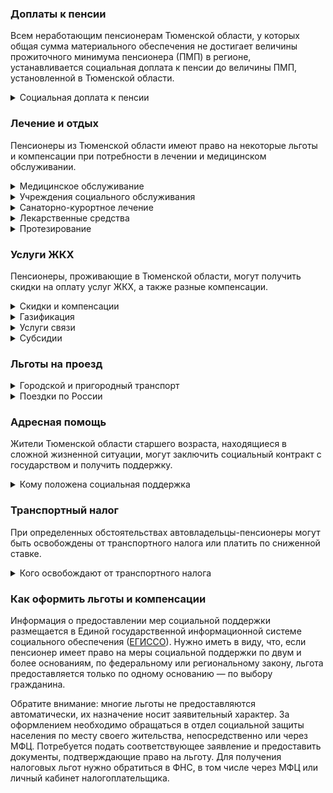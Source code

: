 ﻿### Доплаты к пенсии
Всем неработающим пенсионерам Тюменской области, у которых общая сумма материального обеспечения не достигает величины прожиточного минимума пенсионера (ПМП) в регионе, устанавливается социальная доплата к пенсии до величины ПМП, установленной в Тюменской области.
<details>
<summary>Социальная доплата к пенсии</summary>
Социальная доплата к пенсии до величины регионального прожиточного минимума пенсионера назначается автоматически, по данным выплатного дела о размере пенсии.
</details>

### Лечение и отдых
Пенсионеры из Тюменской области имеют право на некоторые льготы и компенсации при потребности в лечении и медицинском обслуживании.
<details>
<summary>Медицинское обслуживание</summary>

Тюменские ветераны труда, труженики тыла сохраняют обслуживание в поликлиниках и других медицинских учреждениях, к которым они были прикреплены до выхода на пенсию.
</details>
<details>
<summary>Учреждения социального обслуживания</summary>

Внеочередной приём в дома-интернаты для престарелых и инвалидов, учреждения социального обслуживания предоставляется труженикам тыла и жертвам политических репрессий.
</details>
<details>
<summary>Санаторно-курортное лечение</summary>

В [Тюменской](https://docs.cntd.ru/document/819089304) области мужчинам старше 60 лет, а женщинам старше 55 лет при наличии ряда заболеваний предоставляется санаторно-курортная путёвка в областной оздоровительный центр на льготных условиях. Она полагается при болезнях нервной и эндокринной систем, расстройстве питания, заболеваниях органов дыхания, а также некоторых других. Путёвка частично оплачивается из собственных средств (от 35 до 50% — в зависимости от дохода пенсионера). 

Реабилитированным и пострадавшим от репрессий оздоровительная путёвка выделяется бесплатно. 
</details>
<details>
<summary>Лекарственные средства</summary>

В [Тюменской](https://docs.cntd.ru/document/802047915) области труженики тыла, реабилитированные и пострадавшие от репрессий пенсионеры приобретают лекарства по рецептам врача за половину стоимости.
</details>
<details>
<summary>Протезирование</summary>

В Тюменской области все без исключения пенсионеры могут получить красивую улыбку за счёт местного бюджета. Стоматологические услуги по изготовлению и ремонту зубных протезов они оплачивают сами, а затем получают компенсацию этих расходов, но в пределах установленных тарифов. Льгота не распространяется на протезы из металлокерамики, драгоценных и других дорогостоящих материалов.
</details>

### Услуги ЖКХ
Пенсионеры, проживающие в Тюменской области, могут получить скидки на оплату услуг ЖКХ, а также разные компенсации. 
<details>
<summary>Скидки и компенсации</summary>

Ветеранам труда, реабилитированным и пострадавшим от репрессий пенсионерам полагается компенсация в размере 50% на оплату жилого помещения и коммунальных услуг, а также оплату капремонта. Компенсация предоставляется в пределах утверждённых нормативов потребления. В [Тюменской](https://docs.cntd.ru/document/802047915) области льготу получают также члены семьи инвалидов и пенсионеров, реабилитированных или пострадавших от репрессий.

Одинокие неработающие пенсионеры по достижении 70 лет освобождаются от взносов на капремонт на 50%, а с 80-летнего возраста — полностью. Льгота распространяется также на граждан указанного возраста, семья которых состоит из неработающих граждан пенсионного возраста (мужчины — старше 60 лет, женщины — 55 лет) и (или) инвалидов I и II групп. 
</details>
<details>
<summary>Газификация</summary>

В [Тюменской](https://docs.cntd.ru/document/819049265) области все одиноко проживающие пенсионеры или семьи, признанные малоимущими, а также инвалиды, ветераны труда и труженики тыла, реабилитированные и пострадавшие от репрессий, блокадники, чернобыльцы и ряд других льготников могут получить выплату на газификацию своих домов или квартир. Её размер определяется исходя из стоимости работ, но не более 40 тысяч рублей.
</details>
<details>
<summary>Услуги связи</summary>

Реабилитированные и пострадавшие от репрессий пенсионеры в [Тюменской](https://docs.cntd.ru/document/802047915) области имеют право на внеочередную установку телефона. Расходы, связанные с установкой телефонного аппарата, полностью компенсируются реабилитированным пенсионерам.

Тюменским ветеранам труда возмещаются расходы на оплату квартирного телефона (150 рублей в месяц), а также они оплачивают только половину стоимости услуг пользования радиоточкой и коллективной антенной (кроме спутниковой и кабельной).
</details>
<details>
<summary>Субсидии</summary>

Пенсионеры могут получить субсидию на оплату услуг ЖКХ при расходах на «коммуналку» 22% совокупного дохода семьи.
</details>

### Льготы на проезд
<details>
<summary>Городской и пригородный транспорт</summary>

В [Тюменской](https://docs.cntd.ru/document/802047915) области ветеранам труда, труженикам тыла, реабилитированным и пострадавшим от репрессий пенсионерам возмещаются расходы по тарифам на оплату проезда на всех видах городского транспорта, а также автомобильного пригородного и междугороднего в пределах области (кроме такси). Проезд на железнодорожном и водном транспорте пригородного сообщения полностью компенсируется реабилитированным и пострадавшим от репрессий, в размере 50% — труженикам тыла, а также в сроки действия сезонных тарифов ветеранам труда.
</details>
<details>
<summary>Поездки по России</summary>

Тюменские реабилитированные пенсионеры один раз в год получают компенсацию 100% стоимости проезда железнодорожным транспортом по территории России, туда и обратно. Компенсируется поездка в жёстких вагонах с купе по кратчайшему маршруту. Расходы на путешествие водным, воздушным или автомобильным транспортом вернут, только если в пункт назначения не следуют поезда.
</details>

### Адресная помощь
Жители Тюменской области старшего возраста, находящиеся в сложной жизненной ситуации, могут заключить социальный контракт с государством и получить поддержку.
<details>
<summary>Кому положена социальная поддержка</summary>

Пенсионерам, оказавшимся в трудной жизненной ситуации по не зависящим от них причинам или в связи со стихийным бедствием, экстремальной ситуацией, оказывается адресная помощь. Она предоставляется путём выплаты пособий либо в натуральной форме (обеспечение одеждой, обувью, лекарствами, организация лечения и ухода, проведение ремонта жилья или установка приборов учёта и пр.). С нуждающимися пенсионерами может быть заключён социальный контракт.
</details>

### Транспортный налог
При определенных обстоятельствах автовладельцы-пенсионеры могут быть освобождены от транспортного налога или платить по сниженной ставке. 
<details>
<summary>Кого освобождают от транспортного налога</summary>

[Тюменские](https://www.nalog.ru/rn77/service/tax/d1110162/) пенсионеры, а также мужчины старше 60 лет, а женщины — старше 55 лет, владеющие автомобилями мощностью от 100 до 120 л. с., получают налоговую скидку 75%. Освобождение от транспортного налога предусмотрено для инвалидов и чернобыльцев. Не нужно платить налог владельцам легковых авто до 100 л. с., электромобилей с мощностью до 150 л. с., а также мотоциклов и мотороллеров, произведённых в России и странах СНГ.
</details>

### Как оформить льготы и компенсации 
Информация о предоставлении мер социальной поддержки размещается в Единой государственной информационной системе социального обеспечения ([ЕГИССО](http://egisso.ru/site/client/#/)). Нужно иметь в виду, что, если пенсионер имеет право на меры социальной поддержки по двум и более основаниям, по федеральному или региональному закону, льгота предоставляется только по одному основанию — по выбору гражданина.

Обратите внимание: многие льготы не предоставляются автоматически, их назначение носит заявительный характер. За оформлением необходимо обращаться в отдел социальной защиты населения по месту своего жительства, непосредственно или через МФЦ. Потребуется подать соответствующее заявление и предоставить документы, подтверждающие право на льготу. Для получения налоговых льгот нужно обратиться в ФНС, в том числе через МФЦ или личный кабинет налогоплательщика.













